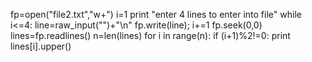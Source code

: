 fp=open("file2.txt","w+")
i=1
print "enter 4 lines to enter into file" 
while i<=4:
	line=raw_input("")+"\n"
	fp.write(line);
	i+=1
fp.seek(0,0)
lines=fp.readlines()
n=len(lines)
for i in range(n):
	if (i+1)%2!=0:
		print lines[i].upper()	
